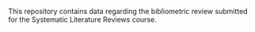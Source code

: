 This repository contains data regarding the bibliometric review submitted for the Systematic Literature Reviews course.
